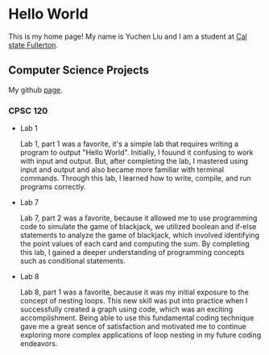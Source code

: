 # Hello World
This is my home page! My name is Yuchen Liu and I am a student at [Cal state Fullerton](https://www.fullerton.edu/).
## Computer Science Projects
My github [page](https://github.com/yuchenliu39).
### CPSC 120

*  Lab 1
   
   Lab 1, part 1 was a favorite, it's a simple lab that requires writing a program to output "Hello World". Initially, I fouund it confusing to work with input and output. But, after completing the lab, I mastered using input and output and also became more familiar with terminal commands. Through this lab, I learned how to write, compile, and run programs correctly.

*  Lab 7
   
   Lab 7, part 2 was a favorite, because it allowed me to use programming code to simulate the game of blackjack, we utilized boolean and if-else statements to analyze the game of blackjack, which involved identifying the point values of each card and computing the sum. By completing this lab, I gained a deeper understanding of programming concepts such as conditional statements.

*  Lab 8
   
   Lab 8, part 1 was a favorite, because it was my initial exposure to the concept of nesting loops. This new skill was put into practice when I successfully created a graph using code, which was an exciting accomplishment. Being able to use this fundamental coding technique gave me a great sence of satisfaction and motivated me to continue exploring more complex applications of loop nesting in my future coding endeavors.